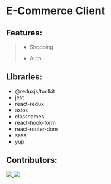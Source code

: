 # E-Commerce Client

## Features:

> - Shopping
>
> - Auth

## Libraries:

- @reduxjs/toolkit
- jest
- react-redux
- axios
- classnames
- react-hook-form
- react-router-dom
- sass
- yup

## Contributors:

<a href="https://github.com/lntruong181">
  <img src="https://avatars.githubusercontent.com/u/72255700?size=50">
</a>
<a href="https://github.com/lexe-nguyenngoc">
  <img src="https://avatars.githubusercontent.com/u/110027524?s=50&v=50">
</a>
